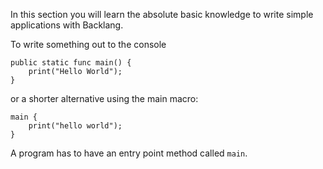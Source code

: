 In this section you will learn the absolute basic knowledge to write simple applications with Backlang.

To write something out to the console

```back
public static func main() {
    print("Hello World");
}
```

or a shorter alternative using the main macro:

```back
main {
    print("hello world");
}
```

A program has to have an entry point method called `main`.